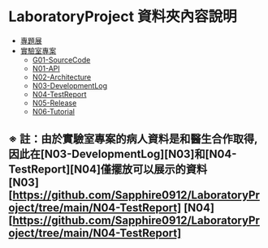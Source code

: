 # LaboratoryProject 資料夾內容說明
* [專題展](#independent_study)  
* [實驗室專案](#lab_project)
    * [G01-SourceCode](#source_code)
    * [N01-API](#api)
    * [N02-Architecture](#architecture)
    * [N03-DevelopmentLog](#develop_log)
    * [N04-TestReport](#test_report)
    * [N05-Release](#release)
    * [N06-Tutorial](#tutorial)

※ 註：由於實驗室專案的病人資料是和醫生合作取得, 因此在[N03-DevelopmentLog][N03]和[N04-TestReport][N04]僅擺放可以展示的資料  
[N03][https://github.com/Sapphire0912/LaboratoryProject/tree/main/N04-TestReport]
[N04][https://github.com/Sapphire0912/LaboratoryProject/tree/main/N04-TestReport]
-------------------------------------


